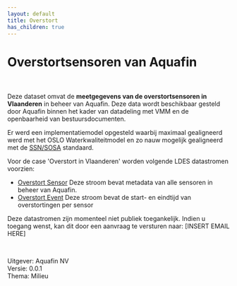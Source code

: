 ```yaml
---
layout: default
title: Overstort
has_children: true
---
```


# Overstortsensoren van Aquafin

<br>
<br>
Deze dataset omvat de <b>meetgegevens van de overstortsensoren in Vlaanderen</b> in beheer van Aquafin. Deze data wordt beschikbaar gesteld door Aquafin binnen het kader van datadeling met VMM en de openbaarheid van bestuursdocumenten. 

Er werd een implementatiemodel opgesteld waarbij maximaal gealigneerd werd met het OSLO Waterkwaliteitmodel en zo nauw mogelijk gealigneerd met de [SSN/SOSA](https://www.w3.org/TR/2017/REC-vocab-ssn-20171019/) standaard.

Voor de case 'Overstort in Vlaanderen' worden volgende LDES datastromen voorzien:
* [Overstort Sensor](https://ldes-overstort.test.az.aquafin.be/ldes/overstort-sensor)  Deze stroom bevat metadata van alle sensoren in beheer van Aquafin.
* [Overstort Event](https://ldes-overstort.test.az.aquafin.be/ldes/overstort-event-cleansed)  Deze stroom bevat de start- en eindtijd van overstortingen per sensor

Deze datastromen zijn momenteel niet publiek toegankelijk.
Indien u toegang wenst, kan dit door een aanvraag te versturen naar: [INSERT EMAIL HERE]

<br>

Uitgever: Aquafin NV <br>
Versie: 0.0.1 <br>
Thema: Milieu <br>
